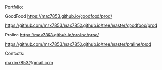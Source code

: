 Portfolio:

GoodFood https://max7853.github.io/goodfood/prod/

https://github.com/max7853/max7853.github.io/tree/master/goodfood/prod


Praline https://max7853.github.io/praline/prod/

https://github.com/max7853/max7853.github.io/tree/master/praline/prod


Contacts:

maxim7853@gmail.com

